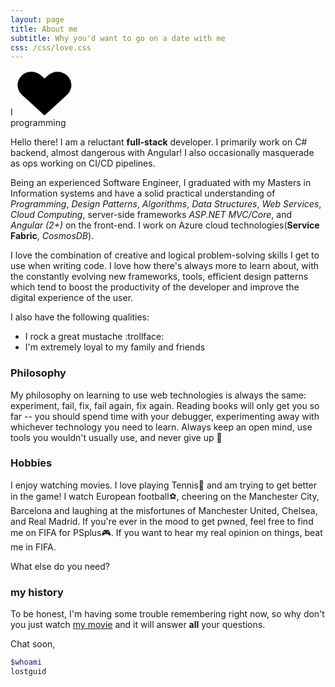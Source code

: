 ```yaml
---
layout: page
title: About me
subtitle: Why you'd want to go on a date with me
css: /css/love.css
---
```

<div class="withLove">
  <span class="alpha">I</span>
      <svg version="1.1" xmlns="http://www.w3.org/2000/svg" xmlns:xlink="http://www.w3.org/1999/xlink" x="0px" y="0px" width="92px" height="72px" viewBox="0 0 92 72" enable-background="new 0 0 92 72" xml:space="preserve" class="heart">
        <g>
          <path fill="#010101" d="M82.32,7.888c-8.359-7.671-21.91-7.671-30.271,0l-5.676,5.21l-5.678-5.21c-8.357-7.671-21.91-7.671-30.27,0 c-9.404,8.631-9.404,22.624,0,31.255l35.947,32.991L82.32,39.144C91.724,30.512,91.724,16.52,82.32,7.888z"></path>
        </g>
      </svg>
      <span class="omega"><br>programming </span>
</div>

Hello there! I am a reluctant **full-stack** developer. I primarily work on C# backend, almost dangerous with Angular! I also occasionally masquerade as ops working on CI/CD pipelines.

Being an experienced Software Engineer, I graduated with my Masters in Information systems and have a solid practical understanding of *Programming*, *Design Patterns*, *Algorithms*, *Data Structures*, *Web Services*, *Cloud Computing*, server-side frameworks *ASP.NET MVC/Core*, and *Angular (2+)* on the front-end. I work on Azure cloud technologies(**Service Fabric**, *CosmosDB*).

I love the combination of creative and logical problem-solving skills I get to use when writing code. I love how there's always more to learn about, with the constantly evolving new frameworks, tools, efficient design patterns which tend to boost the productivity of the developer and improve the digital experience of the user.

I also have the following qualities:
- I rock a great mustache :trollface: 
- I'm extremely loyal to my family and friends

### Philosophy

My philosophy on learning to use web technologies is always the same: experiment, fail, fix, fail again, fix again. Reading books will only get you so far -- you should spend time with your debugger, experimenting away with whichever technology you need to learn. Always keep an open mind, use tools you wouldn't usually use, and never give up :muscle:

### Hobbies

I enjoy watching movies. I love playing Tennis:yellow_heart: and am trying to get better in the game! I watch European football:soccer:, cheering on the Manchester City, Barcelona and laughing at the misfortunes of Manchester United, Chelsea, and Real Madrid. If you're ever in the mood to get pwned, feel free to find me on FIFA for PSplus:video_game:. If you want to hear my real opinion on things, beat me in FIFA.

What else do you need?

### my history

To be honest, I'm having some trouble remembering right now, so why don't you just watch [my movie](http://en.wikipedia.org/wiki/The_Princess_Bride_%28film%29) and it will answer **all** your questions.

Chat soon,
```bash
$whoami
lostguid
```

